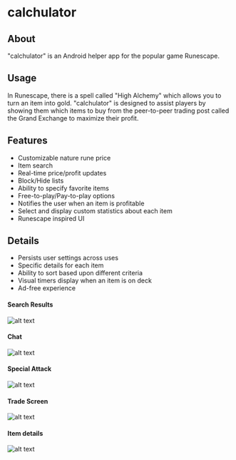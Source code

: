 # calchulator

## About

"calchulator" is an Android helper app for the popular game Runescape.

## Usage

In Runescape, there is a spell called "High Alchemy" which allows you to turn an item into gold.
"calchulator" is designed to assist players by showing them which items to buy from the peer-to-peer
trading post called the Grand Exchange to maximize their profit.

## Features

  * Customizable nature rune price
  * Item search
  * Real-time price/profit updates
  * Block/Hide lists
  * Ability to specify favorite items
  * Free-to-play/Pay-to-play options
  * Notifies the user when an item is profitable
  * Select and display custom statistics about each item
  * Runescape inspired UI
  
## Details

  * Persists user settings across uses
  * Specific details for each item
  * Ability to sort based upon different criteria
  * Visual timers display when an item is on deck
  * Ad-free experience
  
#### Search Results
![alt text](https://turing.cs.hbg.psu.edu/~edp19/addyplatefinal.jpg "Choose a seat")
#### Chat
![alt text](https://turing.cs.hbg.psu.edu/~edp19/chatfinal.jpg "Choose a seat")
#### Special Attack
![alt text](https://turing.cs.hbg.psu.edu/~edp19/specattackfinal.jpg "Choose a seat")
#### Trade Screen
![alt text](https://turing.cs.hbg.psu.edu/~edp19/tradefinal.jpg "Choose a seat")
#### Item details
![alt text](https://turing.cs.hbg.psu.edu/~edp19/runeplate.jpg "Choose a seat")


